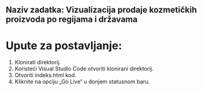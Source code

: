 ## Naziv zadatka: Vizualizacija prodaje kozmetičkih proizvoda po regijama i državama
# Upute za postavljanje:
1.	Klonirati direktorij.
2.	Koristeći Visual Studio Code otvoriti klonirani direktorij.
3.	Otvoriti indeks.html kod.
4.	Kliknite na opciju „Go Live“ u donjem statusnom baru.

